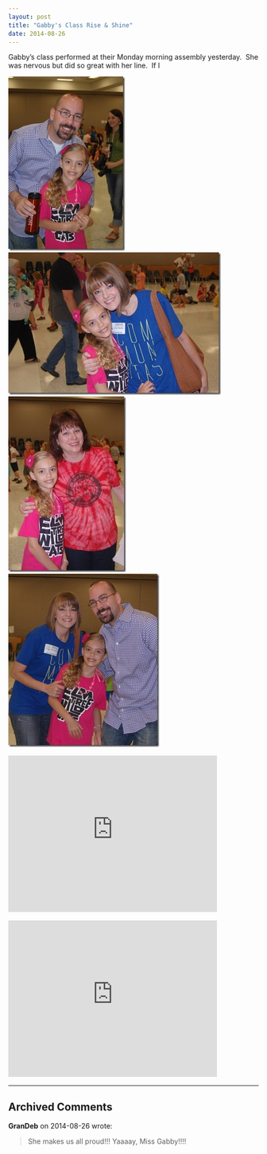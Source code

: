 ```yaml
---
layout: post
title: "Gabby's Class Rise & Shine"
date: 2014-08-26
---
```


<p>Gabby’s class performed at their Monday morning assembly yesterday.&#160; She was nervous but did so great with her line.&#160; If I </p>  <p><a href="/assets/images/DSC_6459_thumb1.jpg"><img title="DSC_6459_thumb1" style="border-top: 0px; border-right: 0px; background-image: none; border-bottom: 0px; padding-top: 0px; padding-left: 0px; margin: 0px; border-left: 0px; display: inline; padding-right: 0px" border="0" alt="DSC_6459_thumb1" src="/assets/images/DSC_6459_thumb1_thumb.jpg" width="235" height="351" /></a><a href="/assets/images/DSC_6462_thumb2.jpg"><img title="DSC_6462_thumb2" style="border-top: 0px; border-right: 0px; background-image: none; border-bottom: 0px; padding-top: 0px; padding-left: 0px; margin: 0px; border-left: 0px; display: inline; padding-right: 0px" border="0" alt="DSC_6462_thumb2" src="/assets/images/DSC_6462_thumb2_thumb.jpg" width="428" height="287" /></a><a href="/assets/images/DSC_6461_thumb1.jpg"><img title="DSC_6461_thumb1" style="border-top: 0px; border-right: 0px; background-image: none; border-bottom: 0px; padding-top: 0px; padding-left: 0px; margin: 0px; border-left: 0px; display: inline; padding-right: 0px" border="0" alt="DSC_6461_thumb1" src="/assets/images/DSC_6461_thumb1_thumb.jpg" width="237" height="354" /></a><a href="/assets/images/DSC_6463_thumb8.jpg"><img title="DSC_6463_thumb8" style="border-top: 0px; border-right: 0px; background-image: none; border-bottom: 0px; padding-top: 0px; padding-left: 0px; border-left: 0px; display: inline; padding-right: 0px" border="0" alt="DSC_6463_thumb8" src="/assets/images/DSC_6463_thumb8_thumb.jpg" width="304" height="349" /></a></p>  <p><iframe height="315" src="http://www.youtube.com/embed/-Vy0zrEuYUg?rel=0" frameborder="0" width="420" allowfullscreen="allowfullscreen"></iframe></p>  <p><iframe height="315" src="http://www.youtube.com/embed/RQH0KYoVsEQ?rel=0" frameborder="0" width="420" allowfullscreen="allowfullscreen"></iframe></p>


---

## Archived Comments

**GranDeb** on 2014-08-26 wrote:

> She makes us all proud!!!  Yaaaay, Miss Gabby!!!!
